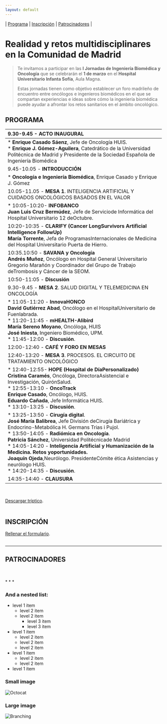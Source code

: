 ```yaml
---
layout: default
---
```

| [Programa](#programa) | [Inscripción](#inscripción) | [Patrocinadores](#patrocinadores) |

# Realidad y retos multidisciplinares en la Comunidad de Madrid

> Te invitamos a participar en las **I Jornadas de Ingeniería Biomédica y Oncología** que se celebrarán el **1 de marzo** en el **Hospital Universitario Infanta Sofía**, Aula Magna.
> 
> Estas jornadas tienen como objetivo establecer un foro madrileño de encuentro entre oncólogos e ingenieros biomédicos en el que se compartan experiencias e ideas sobre cómo la ingeniería biomédica puede ayudar a afrontar los retos sanitarios en el ámbito oncológico.

## PROGRAMA

|9.30-9.45 - **ACTO INAUGURAL**|  
|:------------|
|* **Enrique Casado Sáenz**, Jefe de Oncología HUIS.<br>* **Enrique J. Gómez-Aguilera**, Catedrático de la Universidad Politécnica de Madrid y Presidente de la Sociedad Española de Ingeniería Biomédica| 
|9.45-10.05 - **INTRODUCCIÓN**|
|* **Oncología e Ingeniería Biomédica**, Enrique Casado y Enrique J. Gómez<br>|
|10.05-11.05 - **MESA 1**. INTELIGENCIA ARTIFICIAL Y CUIDADOS ONCOLÓGICOS BASADOS EN EL VALOR|
|* 10:05-10:20- **INFOBANCO**<br>**Juan Luis Cruz Bermúdez**, Jefe de Serviciode Informática del Hospital Universitario 12 deOctubre.|
|10:20-10:35 - **CLARIFY (Cancer LongSurvivors Artificial Intelligence FollowUp)**<br>**María Torrente**, Jefa de ProgramasInternacionales de Medicina del Hospital Universitario Puerta de Hierro.|
|10:35.10:50 - **SAVANA y Oncología**<br>**Andrés Muñoz**, Oncólogo en Hospital General Universitario Gregorio Marañón y Coordinador del Grupo de Trabajo deTrombosis y Cáncer de la SEOM.|
|10:50-11:05 - **Discusión**|
|9.30-9.45 - **MESA 2**. SALUD DIGITAL Y TELEMEDICINA EN ONCOLOGÍA|
|* 11:05-11:20 - **InnovaHONCO**<br>**David Gutiérrez Abad**, Oncólogo en el HospitalUniversitario de Fuenlabrada.<br>* 11:20-11:45 - **mHEALTH-Alibird**<br>**María Sereno Moyano**, Oncóloga, HUIS<br>**José Iniesta**, Ingeniero Biomédico, UPM.<br>* 11:45-12:00 - **Discusión**.|
|12:00-12:40 - **CAFÉ Y FORO EN MESAS**|
|12:40-13:20 - **MESA 3**. PROCESOS. EL CIRCUITO DE TRATAMIENTO ONCOLÓGICO|
|* 12:40-12:55- **HOPE (Hospital de DíaPersonalizado)**<br>**Cristina Caramés**, Oncóloga, DirectoraAsistencial e Investigación, QuirónSalud.<br>* 12:55-13:10 - **OncoTrack**<br>**Enrique Casado**, Oncólogo, HUIS.<br>**Eduardo Cañada**, Jefe Informática HUIS.<br>* 13:10-13:25 - **Discusión**.|
|* 13:25-13:50 - **Cirugía digital**.<br>**José María Balibrea**, Jefe División deCirugía Bariátrica y Endocrino-Metabólica H. Germans Trias i Pujol.<br>* 13:50-14:05 - **Radiómica en Oncología**.<br>**Patricia Sánchez**, Universidad Politécnicade Madrid<br>* 14:05-14:20 - **Inteligencia Artificial y Humanización de la Medicina. Retos yoportunidades.**<br>**Joaquín Ojeda**,Neurólogo. PresidenteCómite ética Asistencias y neurólogo HUIS.<br>* 14:20-14:35 - **Discusión**.|
|14:35-14:40 - **CLAUSURA**|
<br>

[Descargar tríptico](./another-page.html).
<br>
<br>

## INSCRIPCIÓN
[Rellenar el formulario](./another-page.html).
<br>
<br>
* * *


## PATROCINADORES 
<br>
<br>
* * *



### And a nested list:

- level 1 item
  - level 2 item
  - level 2 item
    - level 3 item
    - level 3 item
- level 1 item
  - level 2 item
  - level 2 item
  - level 2 item
- level 1 item
  - level 2 item
  - level 2 item
- level 1 item

### Small image

![Octocat](https://github.githubassets.com/images/icons/emoji/octocat.png)

### Large image

![Branching](https://guides.github.com/activities/hello-world/branching.png)


